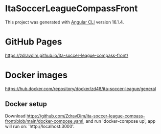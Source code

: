 # ItaSoccerLeagueCompassFront

This project was generated with [Angular CLI](https://github.com/angular/angular-cli) version 16.1.4.

# GitHub Pages

https://zdravdim.github.io/ita-soccer-league-compass-front/

# Docker images

https://hub.docker.com/repository/docker/zd48/ita-soccer-league/general

## Docker setup

Download https://github.com/ZdravDim/ita-soccer-league-compass-front/blob/main/docker-compose.yaml, and run 'docker-compose up', app will run on: 'http://localhost:3000'.

